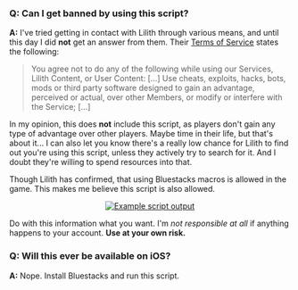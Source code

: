 ### Q: Can I get banned by using this script?

**A:** I've tried getting in contact with Lilith through various means, and until this day I did **not** get an answer from them. Their [Terms of Service](https://www.lilithgames.com/termofservice.html) states the following:

> You agree not to do any of the following while using our Services, Lilith Content, or User Content: [...] Use cheats, exploits, hacks, bots, mods or third party software designed to gain an advantage, perceived or actual, over other Members, or modify or interfere with the Service; [...]

In my opinion, this does **not** include this script, as players don't gain any type of advantage over other players. Maybe time in their life, but that's about it... I can also let you know there's a really low chance for Lilith to find out you're using this script, unless they actively try to search for it. And I doubt they're willing to spend resources into that.

Though Lilith has confirmed, that using Bluestacks macros is allowed in the game. This makes me believe this script is also allowed.

<div align="center">
<a href="https://imgur.com/Ho0O4ev"><img src="https://i.imgur.com/Ho0O4ev.png" alt="Example script output"></a>
</div>

Do with this information what you want. I'm *not responsible at all* if anything happens to your account. **Use at your own risk.**

### Q: Will this ever be available on iOS?

**A:** Nope. Install Bluestacks and run this script.

<!-- <hr>

<div align="center">
<a href="https://github.com/zebscripts/AFK-Daily/wiki/Tips">Previous page</a>
|
<a href="https://github.com/zebscripts/AFK-Daily/wiki/Known-Issues">Next page</a>
</div> -->
